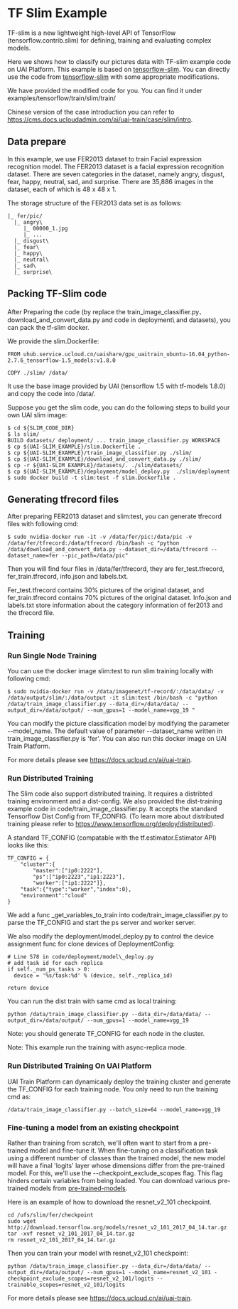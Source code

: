 # TF Slim Example
TF-slim is a new lightweight high-level API of TensorFlow (tensorflow.contrib.slim) for defining, training and evaluating complex models. 

Here we shows how to classify our pictures data with TF-slim example code on UAI Platform. This example is based on [tensorflow-slim](https://github.com/tensorflow/models/tree/master/research/slim).
You can directly use the code from [tensorflow-slim](https://github.com/tensorflow/models/tree/master/research/slim) with some appropriate modifications.

We have provided the modified code for you. You can find it under examples/tensorflow/train/slim/train/

Chinese version of the case introduction you can refer to https://cms.docs.ucloudadmin.com/ai/uai-train/case/slim/intro.


## Data prepare

In this example, we use FER2013 dataset to train Facial expression recognition model.
The FER2013 dataset is a facial expression recognition dataset. 
There are seven categories in the dataset, namely angry, disgust, fear, happy, neutral, sad, and surprise. 
There are 35,886 images in the dataset, each of which is 48 x 48 x 1. 

The storage structure of the FER2013 data set is as follows:

```
|_ fer/pic/
  |_ angry\
     |_ 00000_1.jpg
     |_ ...
  |_ disgust\
  |_ fear\
  |_ happy\
  |_ neutral\
  |_ sad\
  |_ surprise\
```

## Packing TF-Slim code
After Preparing the code (by replace the train_image_classifier.py、download_and_convert_data.py and code in deployment\ and datasets\), 
you can pack the tf-slim docker. 

We provide the slim.Dockerfile:

    FROM uhub.service.ucloud.cn/uaishare/gpu_uaitrain_ubuntu-16.04_python-2.7.6_tensorflow-1.5_models:v1.8.0

    COPY ./slim/ /data/

It use the base image provided by UAI (tensorflow 1.5 with tf-models 1.8.0) and copy the code into /data/.

Suppose you get the slim code, you can do the following steps to build your own UAI slim image:

    $ cd ${SLIM_CODE_DIR}
    $ ls slim/
    BUILD datasets/ deployment/ ... train_image_classifier.py WORKSPACE
    $ cp ${UAI-SLIM_EXAMPLE}/slim.Dockerfile .
    $ cp ${UAI-SLIM_EXAMPLE}/train_image_classifier.py ./slim/
	$ cp ${UAI-SLIM_EXAMPLE}/download_and_convert_data.py ./slim/
	$ cp -r ${UAI-SLIM_EXAMPLE}/datasets/. ./slim/datasets/
	$ cp ${UAI-SLIM_EXAMPLE}/deployment/model_deploy.py  ./slim/deployment
    $ sudo docker build -t slim:test -f slim.Dockerfile .
	
## Generating tfrecord files
After preparing FER2013 dataset and slim:test, you can generate tfrecord files with following cmd:

    $ sudo nvidia-docker run -it -v /data/fer/pic:/data/pic -v /data/fer/tfrecord:/data/tfrecord /bin/bash -c "python /data/download_and_convert_data.py --dataset_dir=/data/tfrecord --dataset_name=fer --pic_path=/data/pic"

Then you will find four files in /data/fer/tfrecord, they are fer_test.tfrecord, fer_train.tfrecord, info.json and labels.txt.

Fer_test.tfrecord contains 30% pictures of the original dataset, and fer_train.tfrecord contains 70% pictures of the original dataset.
Info.json and labels.txt store information about the category information of fer2013 and the tfrecord file.

## Training
### Run Single Node Training
You can use the docker image slim:test to run slim training locally with following cmd:

    $ sudo nvidia-docker run -v /data/imagenet/tf-record/:/data/data/ -v /data/output/slim/:/data/output -it slim:test /bin/bash -c "python /data/train_image_classifier.py --data_dir=/data/data/ --output_dir=/data/output/ --num_gpus=1 --model_name=vgg_19 "

You can modify the picture classification model by modifying the parameter --model_name.
The default value of parameter --dataset_name written in train_image_classifier.py is 'fer'.
You can also run this docker image on UAI Train Platform. 

For more details please see https://docs.ucloud.cn/ai/uai-train.

### Run Distributed Training
The Slim code also support distributed training. It requires a distribted training environment and a dist-config. We also provided the dist-training example code in code/train\_image\_classifier.py. 
It accepts the standard Tensorflow Dist Config from TF\_CONFIG. (To learn more about distributed training please refer to https://www.tensorflow.org/deploy/distributed). 

A standard TF\_CONFIG (compatable with the tf.estimator.Estimator API) looks like this:

    TF_CONFIG = {
    	"cluster":{
    		"master":["ip0:2222"],
    		"ps":["ip0:2223","ip1:2223"],
    		"worker":["ip1:2222"]},
    	"task":{"type":"worker","index":0},
    	"environment":"cloud"
    }

We add a func \_get\_variables\_to\_train into code/train\_image\_classifier.py to parse the TF\_CONFIG and start the ps server and worker server.

We also modify the deployment/model\_deploy.py to control the device assignment func for clone devices of DeploymentConfig:

    # Line 578 in code/deployment/model\_deploy.py
    # add task id for each replica
    if self._num_ps_tasks > 0:
      device = '%s/task:%d' % (device, self._replica_id) 

    return device


You can run the dist train with same cmd as local training:

    python /data/train_image_classifier.py --data_dir=/data/data/ --output_dir=/data/output/ --num_gpus=1 --model_name=vgg_19

Note: you should generate TF\_CONFIG for each node in the cluster.

Note: This example run the training with async-replica mode.

### Run Distributed Training On UAI Platform 
UAI Train Platform can dynamicaaly deploy the training cluster and generate the TF\_CONFIG for each training node. You only need to run the training cmd as:

    /data/train_image_classifier.py --batch_size=64 --model_name=vgg_19


### Fine-tuning a model from an existing checkpoint
Rather than training from scratch, we'll often want to start from a pre-trained model and fine-tune it.
When fine-tuning on a classification task using a different number of classes than the trained model, the new model will have a final 'logits' layer whose dimensions differ from the pre-trained model.
For this, we'll use the --checkpoint_exclude_scopes flag. This flag hinders certain variables from being loaded.
You can download various pre-trained models from [pre-trained-models](https://github.com/tensorflow/models/tree/master/research/slim#pre-trained-models).

Here is an example of how to download the resnet_v2_101 checkpoint.
```
cd /ufs/slim/fer/checkpoint
sudo wget http://download.tensorflow.org/models/resnet_v2_101_2017_04_14.tar.gz
tar -xvf resnet_v2_101_2017_04_14.tar.gz
rm resnet_v2_101_2017_04_14.tar.gz
```
Then you can train your model with resnet_v2_101 checkpoint:
```
python /data/train_image_classifier.py --data_dir=/data/data/ --output_dir=/data/output/ --num_gpus=1 --model_name=resnet_v2_101 -checkpoint_exclude_scopes=resnet_v2_101/logits --trainable_scopes=resnet_v2_101/logits
```
For more details please see https://docs.ucloud.cn/ai/uai-train.



